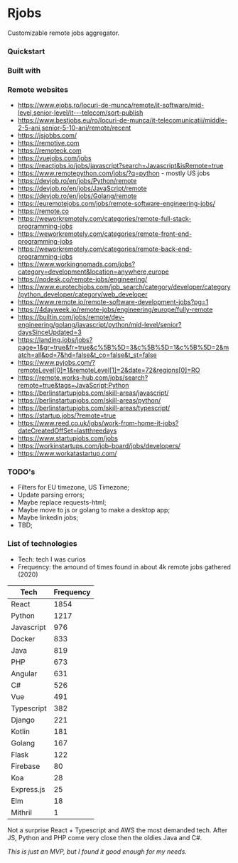 # Rjobs

Customizable remote jobs aggregator.

### Quickstart



### Built with



### Remote websites

- https://www.ejobs.ro/locuri-de-munca/remote/it-software/mid-level,senior-level/it---telecom/sort-publish
- https://www.bestjobs.eu/ro/locuri-de-munca/it-telecomunicatii/middle-2-5-ani,senior-5-10-ani/remote/recent
- https://jsjobbs.com/
- https://remotive.com
- https://remoteok.com
- https://vuejobs.com/jobs
- https://reactjobs.io/jobs/javascript?search=Javascript&isRemote=true
- https://www.remotepython.com/jobs/?q=python - mostly US jobs
- https://devjob.ro/en/jobs/Python/remote
- https://devjob.ro/en/jobs/JavaScript/remote
- https://devjob.ro/en/jobs/Golang/remote
- https://euremotejobs.com/jobs/remote-software-engineering-jobs/
- https://remote.co
- https://weworkremotely.com/categories/remote-full-stack-programming-jobs
- https://weworkremotely.com/categories/remote-front-end-programming-jobs
- https://weworkremotely.com/categories/remote-back-end-programming-jobs
- https://www.workingnomads.com/jobs?category=development&location=anywhere,europe
- https://nodesk.co/remote-jobs/engineering/
- https://www.eurotechjobs.com/job_search/category/developer/category/python_developer/category/web_developer
- https://www.remote.io/remote-software-development-jobs?pg=1
- https://4dayweek.io/remote-jobs/engineering/europe/fully-remote
- https://builtin.com/jobs/remote/dev-engineering/golang/javascript/python/mid-level/senior?daysSinceUpdated=3
- https://landing.jobs/jobs?page=1&gr=true&fr=true&c%5B%5D=3&c%5B%5D=1&c%5B%5D=2&match=all&pd=7&hd=false&t_co=false&t_st=false
- https://www.pyjobs.com/?remoteLevel[0]=1&remoteLevel[1]=2&date=72&regions[0]=RO
- https://remote.works-hub.com/jobs/search?remote=true&tags=JavaScript;Python
- https://berlinstartupjobs.com/skill-areas/javascript/
- https://berlinstartupjobs.com/skill-areas/python/
- https://berlinstartupjobs.com/skill-areas/typescript/
- https://startup.jobs/?remote=true
- https://www.reed.co.uk/jobs/work-from-home-it-jobs?dateCreatedOffSet=lastthreedays
- https://www.startupjobs.com/jobs
- https://workinstartups.com/job-board/jobs/developers/
- https://www.workatastartup.com/




### TODO's

- Filters for EU timezone, US Timezone;
- Update parsing errors;
- Maybe replace requests-html;
- Maybe move to js or golang to make a desktop app;
- Maybe linkedin jobs;
- TBD;



### List of technologies

- Tech: tech I was curios 
- Frequency: the amound of times found in about 4k remote jobs gathered (2020)

| Tech       | Frequency | 
|------------|-----------| 
| React      | 1854      | 
| Python     | 1217      | 
| Javascript | 976       | 
| Docker     | 833       | 
| Java       | 819       | 
| PHP        | 673       | 
| Angular    | 631       | 
| C#         | 526       | 
| Vue        | 491       | 
| Typescript | 382       | 
| Django     | 221       | 
| Kotlin     | 181       | 
| Golang     | 167       | 
| Flask      | 122       | 
| Firebase   | 80        | 
| Koa        | 28        | 
| Express.js | 25        | 
| Elm        | 18        | 
| Mithril    | 1         | 


Not a surprise React + Typescript and AWS the most demanded tech.
After JS, Python and PHP come very close then the oldies Java and C#. 


*This is just an MVP, but I found it good enough for my needs.*

